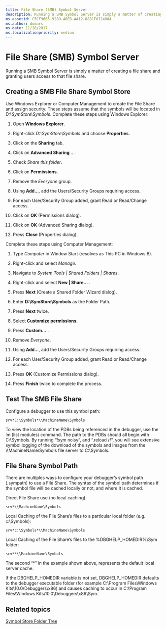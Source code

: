 ```yaml
---
title: File Share (SMB) Symbol Server
description: Running a SMB Symbol Server is simply a matter of creating a file share and granting users access to that file share.
ms.assetid: C5CF9665-9289-48EB-AA12-8881F812488A
ms.author: domars
ms.date: 11/28/2017
ms.localizationpriority: medium
---
```


# File Share (SMB) Symbol Server


Running a SMB Symbol Server is simply a matter of creating a file share and granting users access to that file share.

## <span id="Creating_a_SMB_File_Share_Symbol_Store_"></span><span id="creating_a_smb_file_share_symbol_store_"></span><span id="CREATING_A_SMB_FILE_SHARE_SYMBOL_STORE_"></span>Creating a SMB File Share Symbol Store


Use Windows Explorer or Computer Management to create the File Share and assign security. These steps assume that the symbols will be located in *D:\\SymStore\\Symbols*. Complete these steps using Windows Explorer:

1. Open **Windows Explorer**.

2. Right-click *D:\\SymStore\\Symbols* and choose **Properties**.

3. Click on the **Sharing** tab.

4. Click on **Advanced Sharing**… .

5. Check *Share this folder*.

6. Click on **Permissions**.

7. Remove the *Everyone* group.

8. Using **Add…**, add the Users/Security Groups requiring access.

9. For each User/Security Group added, grant Read or Read/Change access.

10. Click on **OK** (Permissions dialog).

11. Click on **OK** (Advanced Sharing dialog).

12. Press **Close** (Properties dialog).

Complete these steps using Computer Management:

1. Type *Computer* in Window Start (resolves as This PC in Windows 8).

2. Right-click and select *Manage*.

3. Navigate to *System Tools | Shared Folders | Shares*.

4. Right-click and select **New | Share…** .

5. Press **Next** (Create a Shared Folder Wizard dialog).

6. Enter **D:\\SymStore\\Symbols** as the Folder Path.

7. Press **Next** twice.

8. Select **Customize permissions**.

9. Press **Custom…** .

10. Remove *Everyone*.

11. Using **Add…**, add the Users/Security Groups requiring access.

12. For each User/Security Group added, grant Read or Read/Change access.

13. Press **OK** (Customize Permissions dialog).

14. Press **Finish** twice to complete the process.

## <span id="Test_The_SMB_File_Share"></span><span id="test_the_smb_file_share"></span><span id="TEST_THE_SMB_FILE_SHARE"></span>Test The SMB File Share


Configure a debugger to use this symbol path:

```text
srv*C:\Symbols*\\MachineName\Symbols
```

To view the location of the PDBs being referenced in the debugger, use the lm (list modules) command. The path to the PDBs should all begin with C:\\Symbols. By running “!sym noisy”, and “.reload /f”, you will see extensive symbol logging of the download of the symbols and images from the \\\\MachineName\\Symbols file server to C:\\Symbols.

## <span id="File_Share_Symbol_Path"></span><span id="file_share_symbol_path"></span><span id="FILE_SHARE_SYMBOL_PATH"></span>File Share Symbol Path


There are multiples ways to configure your debugger’s symbol path (.sympath) to use a File Share. The syntax of the symbol path determines if the symbol file will be cached locally or not, and where it is cached.

Direct File Share use (no local caching):

```text
srv*\\MachineName\Symbols
```

Local Caching of the File Share’s files to a particular local folder (e.g. c:\\Symbols):

```text
srv*c:\Symbols*\\MachineName\Symbols
```

Local Caching of the File Share’s files to the %DBGHELP\_HOMEDIR%\\Sym folder:

```text
srv**\\MachineName\Symbols
```

The second “\*” in the example shown above, represents the default local server cache.

If the DBGHELP\_HOMEDIR variable is not set, DBGHELP\_HOMEDIR defaults to the debugger executable folder (for example C:\\Program Files\\Windows Kits\\10.0\\Debuggers\\x86) and causes caching to occur in C:\\Program Files\\Windows Kits\\10.0\\Debuggers\\x86\\Sym.

## <span id="related_topics"></span>Related topics


[Symbol Store Folder Tree](symbol-store-folder-tree.md)

 

 






